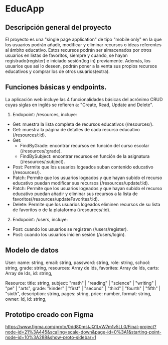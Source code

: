 # EducApp

## Descripción general del proyecto

El proyecto es una "single page application" de tipo "mobile only" en la que los usuarios podrán añadir, modificar y eliminar recursos o ideas referentes al ámbito educativo. Estos recursos podrán ser almacenados por otros usuarios en listas de favoritos, siempre y cuando, se hayan registrado(register) e
iniciado sesión(log in) previamente. Además, los usuarios que así lo deseen, podrán poner a la venta sus propios recursos educativos y comprar
los de otros usuarios(extra).

## Funciones básicas y endpoints.

La aplicación web incluye las 4 funcionalidades básicas del acrónimo CRUD cuyas siglas en inglés se refieren a: "Create, Read, Update and Delete".

1.  Endopoint: /resources, incluye:

-   Get: muestra la lista completa de recursos educativos (/resources/).
-   Get: muestra la página de detalles de cada recurso educativo (/resources/:id).
-   Get:
    -   FindByGrade: encontrar recursos en función del curso escolar (/resources/:grade).
    -   FindBySubject: encontrar recursos en función de la asignatura (/resources/:subject).
-   Post: Permite que los usuarios logeados suban contenido educativo (/resources/).
-   Patch: Permite que los usuarios logeados y que hayan subido el recurso educativo puedan modificar sus recursos (/resources/update/:id).
-   Patch: Permite que los usuarios logeados y que hayan subido el recurso educativo puedan añadir y eliminar sus recursos a la lista de favoritos(/resources/updateFavorites/:id).
-   Delete: Permite que los usuarios logeados eliminen recursos de su lista de favoritos o de la plataforma (/resources/:id).

2. Endopoint: /users, incluye:

-   Post: cuando los usuarios se registren (/users/register).
-   Post: cuando los usuarios inicien sesión (/users/login).

## Modelo de datos

User:
name: string,
email: string,
password: string,
role: string,
school: string,
grade: string,
resources: Array de Ids,
favorites: Array de Ids,
carts: Array de Ids,
id: string,

Resource:
title: string,
subject: "math" | "reading" | "science" | "writing" | "pe" | "arts",
grade: "kinder" | "first" | "second" | "third" | "fourth" | "fifth" | "sixth",
description: string,
pages: string,
price: number,
format: string,
owner: Id,
id: string,

## Prototipo creado con Figma

https://www.figma.com/proto/0dd80mstJQ1LvW7m1v5LL0/Final-project?node-id=21%3A445&scaling=scale-down&page-id=0%3A1&starting-point-node-id=10%3A288&show-proto-sidebar=1
